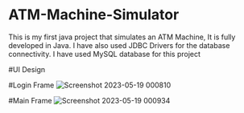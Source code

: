 # ATM-Machine-Simulator
This is my first java project that simulates an ATM Machine, It is fully developed in Java.
I have also used JDBC Drivers for the database connectivity. I have used MySQL database for this project

#UI Design

#Login Frame
![Screenshot 2023-05-19 000810](https://github.com/atharvdange618/ATM-Machine-Simulator/assets/103875845/25d677b0-0df9-4b70-847d-5c6718470aa7)

#Main Frame
![Screenshot 2023-05-19 000934](https://github.com/atharvdange618/ATM-Machine-Simulator/assets/103875845/f133fbe1-e7f8-4edd-9674-f8fa78c90a2a)
